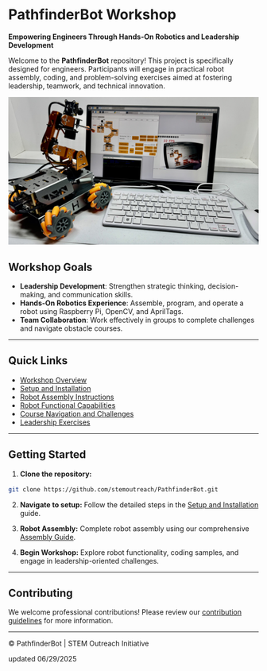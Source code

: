 # PathfinderBot Workshop

**Empowering Engineers Through Hands-On Robotics and Leadership Development**

Welcome to the **PathfinderBot** repository! This project is specifically designed for engineers. Participants will engage in practical robot assembly, coding, and problem-solving exercises aimed at fostering leadership, teamwork, and technical innovation.

<img src="/zzimages/2025Setup500Robot.jpg" width="600" > 

## Workshop Goals

* **Leadership Development**: Strengthen strategic thinking, decision-making, and communication skills.
* **Hands-On Robotics Experience**: Assemble, program, and operate a robot using Raspberry Pi, OpenCV, and AprilTags.
* **Team Collaboration**: Work effectively in groups to complete challenges and navigate obstacle courses.

---

## Quick Links

* [Workshop Overview](0_WorkshopOverview.md)
* [Setup and Installation](1_Setup_and_Installation/README.md)
* [Robot Assembly Instructions](Robot_Build_Instructions/Assembly_Guide.md)
* [Robot Functional Capabilities](Robot_Functionality/OpenCV_Basics.md)
* [Course Navigation and Challenges](Course_Navigation_and_Challenges/Navigation_with_AprilTags.md)
* [Leadership Exercises](Team_Building_and_Leadership/Team_Building_Exercises.md)

---

## Getting Started

1. **Clone the repository:**

```bash
git clone https://github.com/stemoutreach/PathfinderBot.git
```

2. **Navigate to setup:**
   Follow the detailed steps in the [Setup and Installation](Setup_and_Installation/RaspberryPi_Setup.md) guide.

3. **Robot Assembly:**
   Complete robot assembly using our comprehensive [Assembly Guide](Robot_Build_Instructions/Assembly_Guide.md).

4. **Begin Workshop:**
   Explore robot functionality, coding samples, and engage in leadership-oriented challenges.

---

## Contributing

We welcome professional contributions! Please review our [contribution guidelines](CONTRIBUTING.md) for more information.

---

© PathfinderBot | STEM Outreach Initiative

updated 06/29/2025
